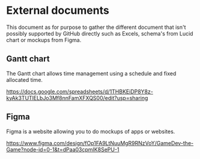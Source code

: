 # External documents

This document as for purpose to gather the different document that isn't possibly supported by GitHub directly such as Excels, schema's from Lucid chart or mockups from Figma.

## Gantt chart

The Gantt chart allows time management using a schedule and fixed allocated time.

https://docs.google.com/spreadsheets/d/1THBKEiDP8Y8z-kyAk3TUTlELbJo3Mf8nnFamXFXQS00/edit?usp=sharing

## Figma

Figma is a website allowing you to do mockups of apps or websites.

https://www.figma.com/design/fOp1FA9LtNuuMgR9RNzVoY/GameDev-the-Game?node-id=0-1&t=dPaa03cpmIK8SePU-1

